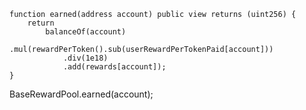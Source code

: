     function earned(address account) public view returns (uint256) {
        return
            balanceOf(account)
                .mul(rewardPerToken().sub(userRewardPerTokenPaid[account]))
                .div(1e18)
                .add(rewards[account]);
    }

BaseRewardPool.earned(account);

